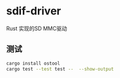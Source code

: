 # sdif-driver

Rust 实现的SD MMC驱动

## 测试

```bash
cargo install ostool
cargo test --test test --  --show-output
```


